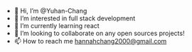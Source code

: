 - 👋 Hi, I’m @Yuhan-Chang
- 👀 I’m interested in full stack development
- 🌱 I’m currently learning react
- 💞️ I’m looking to collaborate on any open sources projects!
- 📫 How to reach me hannahchang2000@gmail.com

<!---
Yuhan-Chang-0915/Yuhan-Chang-0915 is a ✨ special ✨ repository because its `README.md` (this file) appears on your GitHub profile.
You can click the Preview link to take a look at your changes.
--->
